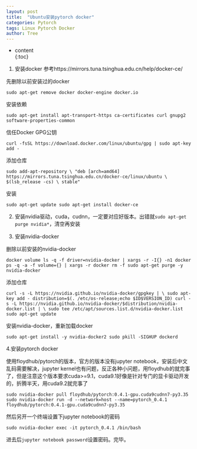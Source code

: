```yaml
---
layout: post                                                    
title:  "Ubuntu安装pytorch docker"
categories: Pytorch
tags: Linux Pytorch Docker
author: Tree 
---  
```


* content                                                       
{:toc}

1. 安装docker 参考https://mirrors.tuna.tsinghua.edu.cn/help/docker-ce/

先删除以前安装过的docker 

`sudo apt-get remove docker docker-engine docker.io`

安装依赖

 `sudo apt-get install apt-transport-https ca-certificates curl gnupg2 software-properties-common`

信任Docker GPG公钥 

`curl -fsSL https://download.docker.com/linux/ubuntu/gpg | sudo apt-key add -`

添加仓库

 `sudo add-apt-repository \
   "deb [arch=amd64] https://mirrors.tuna.tsinghua.edu.cn/docker-ce/linux/ubuntu \
   $(lsb_release -cs) \
   stable"`

安装

`sudo apt-get update
 sudo apt-get install docker-ce`

2. 安装nvidia驱动，cuda，cudnn，一定要对应好版本。出错就`sudo apt-get purge nvidia*`，清空再安装

3. 安装nvidia-docker

删除以前安装的nvidia-docker

`docker volume ls -q -f driver=nvidia-docker | xargs -r -I{} -n1 docker ps -q -a -f volume={} | xargs -r docker rm -f
sudo apt-get purge -y nvidia-docker`

添加仓库

`curl -s -L https://nvidia.github.io/nvidia-docker/gpgkey | \
  sudo apt-key add -
distribution=$(. /etc/os-release;echo $ID$VERSION_ID)
curl -s -L https://nvidia.github.io/nvidia-docker/$distribution/nvidia-docker.list | \
  sudo tee /etc/apt/sources.list.d/nvidia-docker.list
sudo apt-get update`

安装nvidia-docker，重新加载docker

`sudo apt-get install -y nvidia-docker2
sudo pkill -SIGHUP dockerd`

4.安装pytorch docker

使用floydhub/pytorch的版本，官方的版本没有jupyter notebook，安装后中文乱码需要解决，jupyter kernel也有问题，反正各种小问题，用floydhub的就完事了，但是注意这个版本要求cuda>=9.1，cuda9.1好像是针对专门的显卡驱动开发的，折腾半天，用cuda9.2就完事了

`sudo nvidia-docker pull floydhub/pytorch:0.4.1-gpu.cuda9cudnn7-py3.35
sudo nvidia-docker run -d --network=host --name=pytorch_0.4.1 floydhub/pytorch:0.4.1-gpu.cuda9cudnn7-py3.35`

然后另开一个终端设置下jupyter notebook的密码

`sudo nvidia-docker exec -it pytorch_0.4.1 /bin/bash`

进去后`jupyter notebook password`设置密码。完毕。